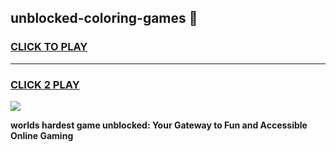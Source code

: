 
## unblocked-coloring-games 👋
<h3>
<a href="https://premium.freeplayer.one?title=unblocked-coloring-games&ref=14F">CLICK TO PLAY</a></h3>
<hr>

<h3>
<a href="https://premium.freeplayer.one?title=unblocked-coloring-games&ref=14F">CLICK 2 PLAY</a>
  
</h3>

<a href="https://premium.freeplayer.one?title=unblocked-coloring-games&ref=12F/"><img src="https://clearcache.store/games.png"></a>


**worlds hardest game unblocked: Your Gateway to Fun and Accessible Online Gaming**
